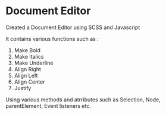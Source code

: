 # Document Editor

Created a Document Editor using SCSS and Javascript

It contains various functions such as :
1. Make Bold 
2. Make Italics
3. Make Underline
4. Align Right
5. Align Left
6. Align Center
7. Justify

Using various methods and atrributes such as Selection, Node, parentElement, Event listeners etc.
